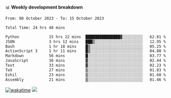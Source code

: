 📊 **Weekly development breakdown**
<!--START_SECTION:waka-->

```txt
From: 08 October 2023 - To: 15 October 2023

Total Time: 24 hrs 48 mins

Python             15 hrs 22 mins  ███████████████▓░░░░░░░░░   62.01 %
JSON               3 hrs 12 mins   ███▒░░░░░░░░░░░░░░░░░░░░░   12.95 %
Bash               1 hr 18 mins    █▒░░░░░░░░░░░░░░░░░░░░░░░   05.25 %
ActionScript 3     1 hr 11 mins    █▒░░░░░░░░░░░░░░░░░░░░░░░   04.80 %
Markdown           56 mins         █░░░░░░░░░░░░░░░░░░░░░░░░   03.77 %
JavaScript         36 mins         ▓░░░░░░░░░░░░░░░░░░░░░░░░   02.44 %
Text               33 mins         ▓░░░░░░░░░░░░░░░░░░░░░░░░   02.23 %
TeX                27 mins         ▒░░░░░░░░░░░░░░░░░░░░░░░░   01.83 %
Ezhil              23 mins         ▒░░░░░░░░░░░░░░░░░░░░░░░░   01.60 %
Assembly           21 mins         ▒░░░░░░░░░░░░░░░░░░░░░░░░   01.46 %
```

<!--END_SECTION:waka-->
[![wakatime](https://wakatime.com/badge/user/c6720b29-9431-4a60-bc9d-e1fb2b6bd65f.svg)](https://wakatime.com/@c6720b29-9431-4a60-bc9d-e1fb2b6bd65f)
![](https://komarev.com/ghpvc/?username=callanwu)
